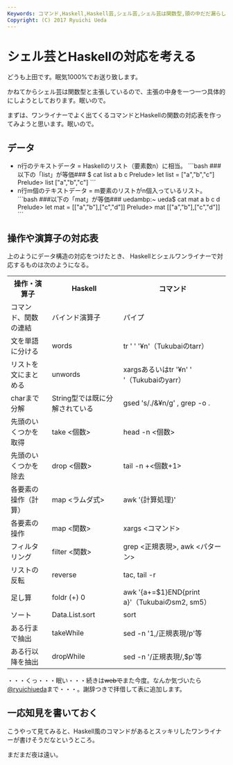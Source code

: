 ```yaml
---
Keywords: コマンド,Haskell,Haskell芸,シェル芸,シェル芸は関数型,頭の中だだ漏らし
Copyright: (C) 2017 Ryuichi Ueda
---
```


# シェル芸とHaskellの対応を考える
<!--:ja-->どうも上田です。眠気1000%でお送り致します。

かねてからシェル芸は関数型と主張しているので、主張の中身を一つ一つ具体的にしようとしております。眠いので。

まずは、ワンライナーでよく出てくるコマンドとHaskellの関数の対応表を作ってみようと思います。眠いので。

<!--:--><!--more--><!--:ja-->

<h2>データ</h2>

<ul>
 <li>n行のテキストデータ = Haskellのリスト（要素数n）に相当。
```bash
###以下の「list」が等価###
$ cat list
a
b
c
Prelude> let list = ["a","b","c"]
Prelude> list
["a","b","c"]
```
 </li>
 <li>n行m個のテキストデータ = m要素のリストがn個入っているリスト。
```bash
###以下の「mat」が等価###
uedambp:~ ueda$ cat mat
a b
c d
Prelude> let mat = [["a","b"],["c","d"]]
Prelude> mat
[["a","b"],["c","d"]]
```
 </li>
</ul>

<h2>操作や演算子の対応表</h2>

上のようにデータ構造の対応をつけたとき、
Haskellとシェルワンライナーで対応するものは次のようになる。

<table>
 <tr>
 <th>操作・演算子</th>
 <th>Haskell</th>
 <th>コマンド</th>
 </tr>
 <tr>
 <td>コマンド、関数の連結</td>
 <td>バインド演算子</td>
 <td>パイプ</td>
 </tr>
 <tr>
 <td>文を単語に分ける</td>
 <td>words</td>
 <td>tr ' ' '¥n'（Tukubaiのtarr）</td>
 </tr>
 <tr>
 <td>リストを文にまとめる</td>
 <td>unwords</td>
 <td>xargsあるいはtr '¥n' ' '（Tukubaiのyarr）</td>
 </tr>
 <tr>
 <td>charまで分解</td>
 <td>String型では既に分解されている</td>
 <td>gsed 's/./&¥n/g' , grep -o .</td>
 </tr>
 <tr>
 <td>先頭のいくつかを取得</td>
 <td>take &lt;個数&gt;</td>
 <td>head -n &lt;個数&gt;</td>
 </tr>
 <tr>
 <td>先頭のいくつかを除去</td>
 <td>drop &lt;個数&gt;</td>
 <td>tail -n +&lt;個数+1&gt;</td>
 </tr>
 <tr>
 <td>各要素の操作（計算）</td>
 <td>map &lt;ラムダ式&gt;</td>
 <td>awk '{計算処理}'</td>
 </tr>
 <tr>
 <td>各要素の操作</td>
 <td>map &lt;関数&gt;</td>
 <td>xargs &lt;コマンド&gt;</td>
 </tr>
 <tr>
 <td>フィルタリング</td>
 <td>filter &lt;関数&gt;</td>
 <td>grep &lt;正規表現&gt;, awk &lt;パターン&gt;</td>
 </tr>
 <tr>
 <td>リストの反転</td>
 <td>reverse</td>
 <td>tac, tail -r</td>
 </tr>
 <tr>
 <td>足し算</td>
 <td>foldr (+) 0</td>
 <td>awk '{a+=$1}END{print a}'（Tukubaiのsm2, sm5）</td>
 </tr>
 <tr>
 <td>ソート</td>
 <td>Data.List.sort</td>
 <td>sort</td>
 </tr>
 <tr>
 <td>ある行まで抽出</td>
 <td>takeWhile</td>
 <td>sed -n '1,/正規表現/p'等</td>
 </tr>
 <tr>
 <td>ある行以降を抽出</td>
 <td>dropWhile</td>
 <td>sed -n '/正規表現/,$p'等</td>
 </tr>
</table>

・・・くっ・・・眠い・・・続きは<del>webで</del>また今度。なんか気づいたら<a href="https://twitter.com/ryuichiueda" target="_blank">@ryuichiueda</a>まで・・・。謝辞つきで拝借して表に追加します。

<h2>一応知見を書いておく</h2>

こうやって見てみると、Haskell風のコマンドがあるとスッキリしたワンライナーが書けそうだなというところ。


まだまだ夜は遠い。<!--:-->
